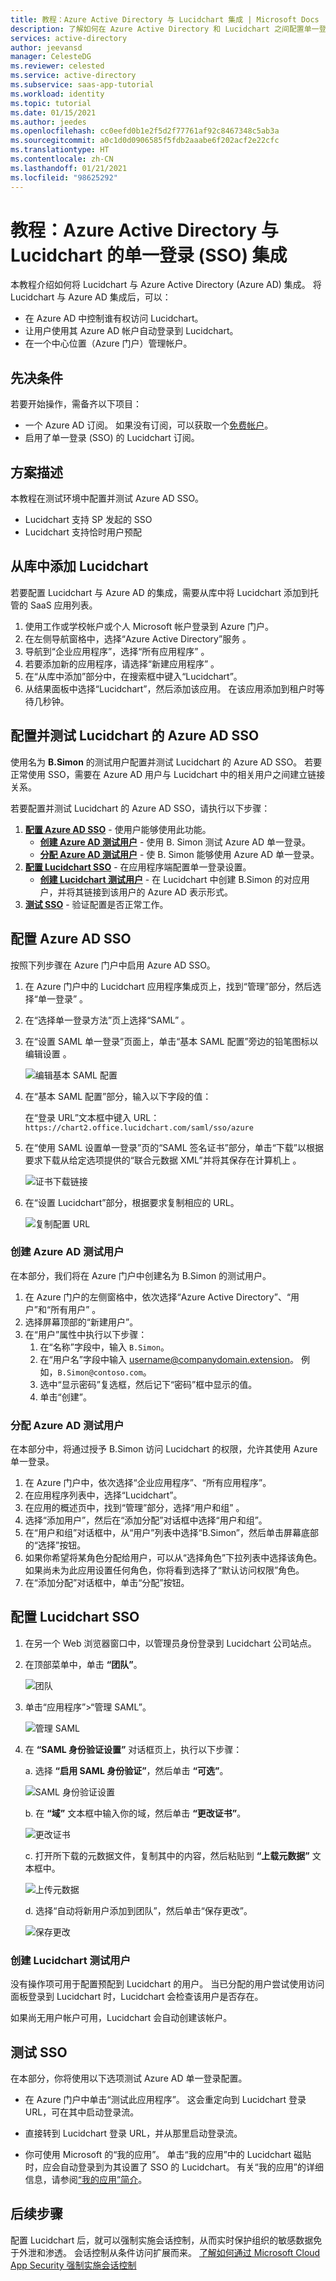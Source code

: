 ```yaml
---
title: 教程：Azure Active Directory 与 Lucidchart 集成 | Microsoft Docs
description: 了解如何在 Azure Active Directory 和 Lucidchart 之间配置单一登录。
services: active-directory
author: jeevansd
manager: CelesteDG
ms.reviewer: celested
ms.service: active-directory
ms.subservice: saas-app-tutorial
ms.workload: identity
ms.topic: tutorial
ms.date: 01/15/2021
ms.author: jeedes
ms.openlocfilehash: cc0eefd0b1e2f5d2f77761af92c8467348c5ab3a
ms.sourcegitcommit: a0c1d0d0906585f5fdb2aaabe6f202acf2e22cfc
ms.translationtype: HT
ms.contentlocale: zh-CN
ms.lasthandoff: 01/21/2021
ms.locfileid: "98625292"
---
```

# <a name="tutorial-azure-active-directory-single-sign-on-sso-integration-with-lucidchart"></a>教程：Azure Active Directory 与 Lucidchart 的单一登录 (SSO) 集成

本教程介绍如何将 Lucidchart 与 Azure Active Directory (Azure AD) 集成。 将 Lucidchart 与 Azure AD 集成后，可以：

* 在 Azure AD 中控制谁有权访问 Lucidchart。
* 让用户使用其 Azure AD 帐户自动登录到 Lucidchart。
* 在一个中心位置（Azure 门户）管理帐户。

## <a name="prerequisites"></a>先决条件

若要开始操作，需备齐以下项目：

* 一个 Azure AD 订阅。 如果没有订阅，可以获取一个[免费帐户](https://azure.microsoft.com/free/)。
* 启用了单一登录 (SSO) 的 Lucidchart 订阅。

## <a name="scenario-description"></a>方案描述

本教程在测试环境中配置并测试 Azure AD SSO。

* Lucidchart 支持 SP 发起的 SSO
* Lucidchart 支持恰时用户预配

## <a name="add-lucidchart-from-the-gallery"></a>从库中添加 Lucidchart

若要配置 Lucidchart 与 Azure AD 的集成，需要从库中将 Lucidchart 添加到托管的 SaaS 应用列表。

1. 使用工作或学校帐户或个人 Microsoft 帐户登录到 Azure 门户。
1. 在左侧导航窗格中，选择“Azure Active Directory”服务  。
1. 导航到“企业应用程序”，选择“所有应用程序”   。
1. 若要添加新的应用程序，请选择“新建应用程序”  。
1. 在“从库中添加”部分中，在搜索框中键入“Lucidchart”。
1. 从结果面板中选择“Lucidchart”，然后添加该应用。 在该应用添加到租户时等待几秒钟。


## <a name="configure-and-test-azure-ad-sso-for-lucidchart"></a>配置并测试 Lucidchart 的 Azure AD SSO

使用名为 **B.Simon** 的测试用户配置并测试 Lucidchart 的 Azure AD SSO。 若要正常使用 SSO，需要在 Azure AD 用户与 Lucidchart 中的相关用户之间建立链接关系。

若要配置并测试 Lucidchart 的 Azure AD SSO，请执行以下步骤：

1. **[配置 Azure AD SSO](#configure-azure-ad-sso)** - 使用户能够使用此功能。
    * **[创建 Azure AD 测试用户](#create-an-azure-ad-test-user)** - 使用 B. Simon 测试 Azure AD 单一登录。
    * **[分配 Azure AD 测试用户](#assign-the-azure-ad-test-user)** - 使 B. Simon 能够使用 Azure AD 单一登录。
1. **[配置 Lucidchart SSO](#configure-lucidchart-sso)** - 在应用程序端配置单一登录设置。
    * **[创建 Lucidchart 测试用户](#create-lucidchart-test-user)** - 在 Lucidchart 中创建 B.Simon 的对应用户，并将其链接到该用户的 Azure AD 表示形式。
1. **[测试 SSO](#test-sso)** - 验证配置是否正常工作。

## <a name="configure-azure-ad-sso"></a>配置 Azure AD SSO

按照下列步骤在 Azure 门户中启用 Azure AD SSO。

1. 在 Azure 门户中的 Lucidchart 应用程序集成页上，找到“管理”部分，然后选择“单一登录”  。
1. 在“选择单一登录方法”页上选择“SAML” 。
1. 在“设置 SAML 单一登录”页面上，单击“基本 SAML 配置”旁边的铅笔图标以编辑设置 。

   ![编辑基本 SAML 配置](common/edit-urls.png)

4. 在“基本 SAML 配置”部分，输入以下字段的值：

   在“登录 URL”文本框中键入 URL：`https://chart2.office.lucidchart.com/saml/sso/azure`

5. 在“使用 SAML 设置单一登录”页的“SAML 签名证书”部分，单击“下载”以根据要求下载从给定选项提供的“联合元数据 XML”并将其保存在计算机上     。

    ![证书下载链接](common/metadataxml.png)

6. 在“设置 Lucidchart”部分，根据要求复制相应的 URL。

    ![复制配置 URL](common/copy-configuration-urls.png)

    
### <a name="create-an-azure-ad-test-user"></a>创建 Azure AD 测试用户

在本部分，我们将在 Azure 门户中创建名为 B.Simon 的测试用户。

1. 在 Azure 门户的左侧窗格中，依次选择“Azure Active Directory”、“用户”和“所有用户”  。
1. 选择屏幕顶部的“新建用户”。
1. 在“用户”属性中执行以下步骤：
   1. 在“名称”字段中，输入 `B.Simon`。  
   1. 在“用户名”字段中输入 username@companydomain.extension。 例如，`B.Simon@contoso.com`。
   1. 选中“显示密码”复选框，然后记下“密码”框中显示的值。
   1. 单击“创建”。

### <a name="assign-the-azure-ad-test-user"></a>分配 Azure AD 测试用户

在本部分中，将通过授予 B.Simon 访问 Lucidchart 的权限，允许其使用 Azure 单一登录。

1. 在 Azure 门户中，依次选择“企业应用程序”、“所有应用程序”。  
1. 在应用程序列表中，选择“Lucidchart”。
1. 在应用的概述页中，找到“管理”部分，选择“用户和组”   。
1. 选择“添加用户”，然后在“添加分配”对话框中选择“用户和组”。
1. 在“用户和组”对话框中，从“用户”列表中选择“B.Simon”，然后单击屏幕底部的“选择”按钮。
1. 如果你希望将某角色分配给用户，可以从“选择角色”下拉列表中选择该角色。 如果尚未为此应用设置任何角色，你将看到选择了“默认访问权限”角色。
1. 在“添加分配”对话框中，单击“分配”按钮。

## <a name="configure-lucidchart-sso"></a>配置 Lucidchart SSO

1. 在另一个 Web 浏览器窗口中，以管理员身份登录到 Lucidchart 公司站点。

2. 在顶部菜单中，单击 **“团队”**。

    ![团队](./media/lucidchart-tutorial/ic791190.png "组")

3. 单击“应用程序”\>“管理 SAML”。

    ![管理 SAML](./media/lucidchart-tutorial/ic791191.png "管理 SAML")

4. 在 **“SAML 身份验证设置”** 对话框页上，执行以下步骤：

    a. 选择 **“启用 SAML 身份验证”**，然后单击 **“可选”**。

    ![SAML 身份验证设置](./media/lucidchart-tutorial/ic791192.png "SAML 身份验证设置")

    b. 在 **“域”** 文本框中输入你的域，然后单击 **“更改证书”**。

    ![更改证书](./media/lucidchart-tutorial/ic791193.png "更改证书")

    c. 打开所下载的元数据文件，复制其中的内容，然后粘贴到 **“上载元数据”** 文本框中。

    ![上传元数据](./media/lucidchart-tutorial/ic791194.png "上传元数据")

    d. 选择“自动将新用户添加到团队”，然后单击“保存更改”。

    ![保存更改](./media/lucidchart-tutorial/ic791195.png "保存更改")

### <a name="create-lucidchart-test-user"></a>创建 Lucidchart 测试用户

没有操作项可用于配置预配到 Lucidchart 的用户。  当已分配的用户尝试使用访问面板登录到 Lucidchart 时，Lucidchart 会检查该用户是否存在。  

如果尚无用户帐户可用，Lucidchart 会自动创建该帐户。

## <a name="test-sso"></a>测试 SSO 

在本部分，你将使用以下选项测试 Azure AD 单一登录配置。 

* 在 Azure 门户中单击“测试此应用程序”。 这会重定向到 Lucidchart 登录 URL，可在其中启动登录流。 

* 直接转到 Lucidchart 登录 URL，并从那里启动登录流。

* 你可使用 Microsoft 的“我的应用”。 单击“我的应用”中的 Lucidchart 磁贴时，应会自动登录到为其设置了 SSO 的 Lucidchart。 有关“我的应用”的详细信息，请参阅[“我的应用”简介](https://docs.microsoft.com/azure/active-directory/active-directory-saas-access-panel-introduction)。

## <a name="next-steps"></a>后续步骤

 配置 Lucidchart 后，就可以强制实施会话控制，从而实时保护组织的敏感数据免于外泄和渗透。 会话控制从条件访问扩展而来。 [了解如何通过 Microsoft Cloud App Security 强制实施会话控制](/cloud-app-security/proxy-deployment-aad)
